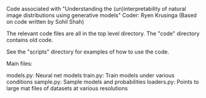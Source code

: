 Code associated with "Understanding the (un)interpretability of natural image distributions using generative models"
Coder: Ryen Krusinga 
(Based on code written by Sohil Shah)

The relevant code files are all in the top level directory. The "code" directory contains old code.

See the "scripts" directory for examples of how to use the code.

Main files:

models.py: Neural net models
train.py: Train models under various conditions
sample.py: Sample models and probabilities
loaders.py: Points to large mat files of datasets at various resolutions
